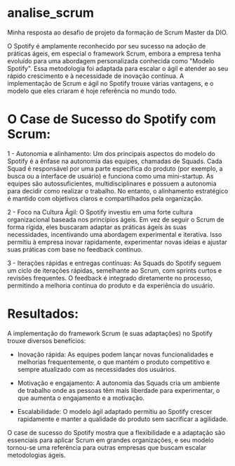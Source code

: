 # analise_scrum
  Minha resposta ao desafio de projeto da formação de Scrum Master da DIO.


O Spotify é amplamente reconhecido por seu sucesso na adoção de práticas ágeis, em especial o framework Scrum, embora a empresa tenha evoluído para uma abordagem personalizada conhecida como "Modelo Spotify". Essa metodologia foi adaptada para escalar o ágil e atender ao seu rápido crescimento e à necessidade de inovação contínua. A implementação de Scrum e ágil no Spotify trouxe várias vantagens, e o modelo que eles criaram é hoje referência no mundo todo.

# O Case de Sucesso do Spotify com Scrum:
  
 1 - Autonomia e alinhamento: Um dos principais aspectos do modelo do Spotify é a ênfase na autonomia das equipes, chamadas de Squads. Cada Squad é responsável por uma parte específica do produto (por exemplo, a busca ou a interface de usuário) e funciona como uma mini-startup. As equipes são autossuficientes, multidisciplinares e possuem a autonomia para decidir como realizar o trabalho. No entanto, o alinhamento estratégico é mantido com objetivos claros e compartilhados pela organização.

 2 - Foco na Cultura Ágil: O Spotify investiu em uma forte cultura organizacional baseada nos princípios ágeis. Em vez de seguir o Scrum de forma rígida, eles buscaram adaptar as práticas ágeis às suas necessidades, incentivando uma abordagem experimental e iterativa. Isso permitiu à empresa inovar rapidamente, experimentar novas ideias e ajustar suas práticas com base no feedback contínuo.

 3 - Iterações rápidas e entregas contínuas: As Squads do Spotify seguem um ciclo de iterações rápidas, semelhante ao Scrum, com sprints curtos e revisões frequentes. O feedback é integrado diretamente no processo, permitindo a melhoria contínua do produto e da experiência do usuário.
 
# Resultados:
  A implementação do framework Scrum (e suas adaptações) no Spotify trouxe diversos benefícios:

* Inovação rápida: As equipes podem lançar novas funcionalidades e melhorias frequentemente, o que mantém o produto competitivo e sempre atualizado com as necessidades dos usuários.

* Motivação e engajamento: A autonomia das Squads cria um ambiente de trabalho onde as pessoas têm mais liberdade para experimentar, o que aumenta o engajamento e a motivação.

* Escalabilidade: O modelo ágil adaptado permitiu ao Spotify crescer rapidamente e manter a qualidade do produto sem sacrificar a agilidade.

O case de sucesso do Spotify mostra que a flexibilidade e a adaptação são essenciais para aplicar Scrum em grandes organizações, e seu modelo tornou-se uma referência para outras empresas que buscam escalar metodologias ágeis.
